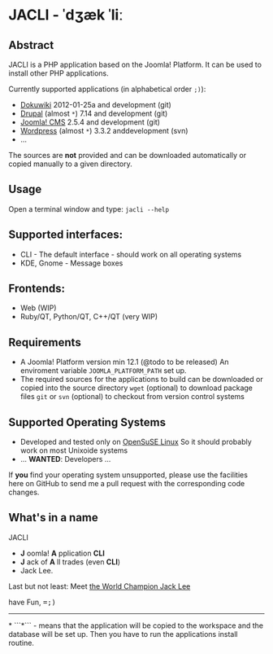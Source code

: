 # JACLI - ˈdʒæk ˈliː

## Abstract
JACLI is a PHP application based on the Joomla! Platform. It can be used to install other PHP applications.

Currently supported applications (in alphabetical order ```;)```):

* [Dokuwiki](http://dokuwiki.org)
  2012-01-25a and development (git)
* [Drupal](http://drupal.org) (almost ```*```)
  7.14 and development (git)
* [Joomla! CMS](http://joomla.org)
  2.5.4 and development (git)
* [Wordpress](http://wordpress.org) (almost ```*```)
  3.3.2 anddevelopment (svn)
* ...

The sources are **not** provided and can be downloaded automatically or copied manually to a given directory.

## Usage
Open a terminal window and type: ```jacli --help```

## Supported interfaces:

* CLI - The default interface - should work on all operating systems
* KDE, Gnome - Message boxes

## Frontends:

* Web (WIP)
* Ruby/QT, Python/QT, C++/QT (very WIP)

## Requirements
* A Joomla! Platform version min 12.1 (@todo to be released)
	An enviroment variable ```JOOMLA_PLATFORM_PATH``` set up.
* The required sources for the applications to build can be downloaded or copied into the source directory
	```wget``` (optional) to download package files
	```git``` or ```svn``` (optional) to checkout from version control systems

## Supported Operating Systems
* Developed and tested only on [OpenSuSE Linux](http://opensuse.org)
	So it should probably work on most Unixoide systems
* ... **WANTED**: Developers ...

If **you** find your operating system unsupported, please use the facilities here on GitHub to send me a pull request with the corresponding code changes.

## What's in a name
JACLI

 * **J** oomla! **A** pplication **CLI**
 * **J** ack of **A** ll trades (even **CLI**)
 * Jack Lee.

Last but not least: Meet [the World Champion Jack Lee](http://www.youtube.com/watch?v=Z4CRwrR_lBE)

have Fun,
<tt>=;)</tt>

<hr />
* ```*``` - means that the application will be copied to the workspace and the database will be set up. Then you have to run the applications install routine.
